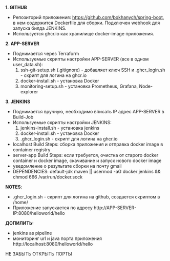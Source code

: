 **1. GITHUB**
- Репозиторий приложения: https://github.com/bokhanych/spring-boot, в нем содержится Dockerfile для сборки. Подключен webhook для запуска билда JENKINS.
- Используется ghcr.io как хранилище docker-image приложения.

**2. APP-SERVER**
- Поднимается через Terraform
- Используемые скрипты настройки APP-SERVER (все в одном user_data.sh):
   1. ssh-git-setup.sh (.gitignore) - добавляет ключ SSH и .ghcr_login.sh - скрипт для логина на ghcr.io
   2. docker-install.sh - установка Docker
   3. monitoring-setup.sh - установка Prometheus, Grafana, Node-explorer

**3. JENKINS**
- Поднимается вручную, необходимо вписать IP адрес APP-SERVER в Build-Job
- Используемые скрипты настройки JENKINS:
   1. jenkins-install.sh - установка jenkins
   2. docker-install.sh - установка Docker
   3. .ghcr_login.sh - скрипт для логина на ghcr.io
- localhost Build Steps: сборка приложения и отправка docker image в container registry
- server-app Build Steps: если требуется, очистка от старого docker container и docker image, скачивание и запуск нового docker image
- уведомление о результате сборки на почту gmail
- DEPENDENCIES: default-jdk maven || usermod -aG docker jenkins && chmod 666 /var/run/docker.sock

**NOTES**:
- .ghcr_login.sh - скрипт для логина на github, создается скриптом в /home/
- Приложение запускается по адресу http://APP-SERVER-IP:8080/helloworld/hello

**ДОПИЛИТЬ:** 
- jenkins as pipeline
- мониторинг url и java порта приложения http://localhost:8080/helloworld/hello

НЕ ЗАБЫТЬ ОТКРЫТЬ ПОРТЫ